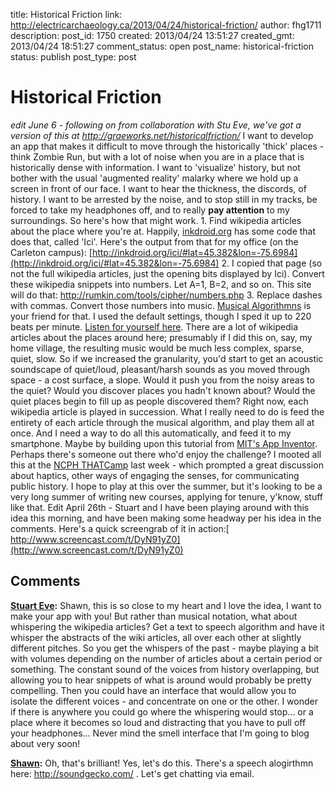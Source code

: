 title: Historical Friction
link: http://electricarchaeology.ca/2013/04/24/historical-friction/
author: fhg1711
description: 
post_id: 1750
created: 2013/04/24 13:51:27
created_gmt: 2013/04/24 18:51:27
comment_status: open
post_name: historical-friction
status: publish
post_type: post

# Historical Friction

_edit June 6 - following on from collaboration with Stu Eve, we've got a version of this at <http://graeworks.net/historicalfriction/>_ I want to develop an app that makes it difficult to move through the historically 'thick' places - think Zombie Run, but with a lot of noise when you are in a place that is historically dense with information. I want to 'visualize' history, but not bother with the usual 'augmented reality' malarky where we hold up a screen in front of our face. I want to hear the thickness, the discords, of history. I want to be arrested by the noise, and to stop still in my tracks, be forced to take my headphones off, and to really **pay attention** to my surroundings. So here's how that might work. 1\. Find wikipedia articles about the place where you're at. Happily, [inkdroid.org](https://github.com/edsu/ici) has some code that does that, called 'Ici'. Here's the output from that for my office (on the Carleton campus): [http://inkdroid.org/ici/#lat=45.382&lon=-75.6984](http://inkdroid.org/ici/#lat=45.382&lon=-75.6984) 2\. I copied that page (so not the full wikipedia articles, just the opening bits displayed by Ici). Convert these wikipedia snippets into numbers. Let A=1, B=2, and so on. This site will do that: <http://rumkin.com/tools/cipher/numbers.php> 3\. Replace dashes with commas. Convert those numbers into music. [Musical Algorithmns](http://musicalgorithms.ewu.edu/algorithms/import.html) is your friend for that. I used the default settings, though I sped it up to 220 beats per minute. [Listen for yourself here](http://graeworks.net/wp-content/uploads/2012/11/output\(2\).mid). There are a lot of wikipedia articles about the places around here; presumably if I did this on, say, my home village, the resulting music would be much less complex, sparse, quiet, slow. So if we increased the granularity, you'd start to get an acoustic soundscape of quiet/loud, pleasant/harsh sounds as you moved through space - a cost surface, a slope. Would it push you from the noisy areas to the quiet? Would you discover places you hadn't known about? Would the quiet places begin to fill up as people discovered them? Right now, each wikipedia article is played in succession. What I really need to do is feed the entirety of each article through the musical algorithm, and play them all at once. And I need a way to do all this automatically, and feed it to my smartphone. Maybe by building upon this tutorial from [MIT's App Inventor](http://beta.appinventor.mit.edu/learn/tutorials/stockquotes/stockquotes.html). Perhaps there's someone out there who'd enjoy the challenge? I mooted all this at the [NCPH THATCamp](http://ncph2013.thatcamp.org/) last week - which prompted a great discussion about haptics, other ways of engaging the senses, for communicating public history. I hope to play at this over the summer, but it's looking to be a very long summer of writing new courses, applying for tenure, y'know, stuff like that. Edit April 26th - Stuart and I have been playing around with this idea this morning, and have been making some headway per his idea in the comments. Here's a quick screengrab of it in action:[ http://www.screencast.com/t/DyN91yZ0](http://www.screencast.com/t/DyN91yZ0)

## Comments

**[Stuart Eve](#9942 "2013-04-25 05:34:02"):** Shawn, this is so close to my heart and I love the idea, I want to make your app with you! But rather than musical notation, what about whispering the wikipedia articles? Get a text to speech algorithm and have it whisper the abstracts of the wiki articles, all over each other at slightly different pitches. So you get the whispers of the past - maybe playing a bit with volumes depending on the number of articles about a certain period or something. The constant sound of the voices from history overlapping, but allowing you to hear snippets of what is around would probably be pretty compelling. Then you could have an interface that would allow you to isolate the different voices - and concentrate on one or the other. I wonder if there is anywhere you could go where the whispering would stop... or a place where it becomes so loud and distracting that you have to pull off your headphones... Never mind the smell interface that I'm going to blog about very soon!

**[Shawn](#9944 "2013-04-25 11:00:51"):** Oh, that's brilliant! Yes, let's do this. There's a speech alogirthmn here: http://soundgecko.com/ . Let's get chatting via email.

